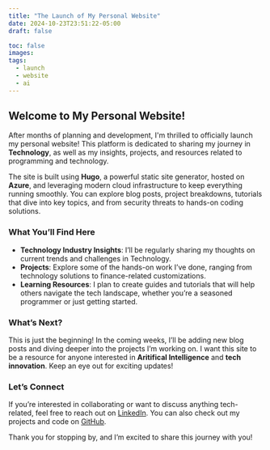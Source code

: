 ```yaml
---
title: "The Launch of My Personal Website"
date: 2024-10-23T23:51:22-05:00
draft: false

toc: false
images:
tags:
  - launch
  - website
  - ai
---
```


## Welcome to My Personal Website!

After months of planning and development, I'm thrilled to officially launch my personal website! This platform is dedicated to sharing my journey in **Technology**, as well as my insights, projects, and resources related to programming and technology.

The site is built using **Hugo**, a powerful static site generator, hosted on **Azure**, and leveraging modern cloud infrastructure to keep everything running smoothly. You can explore blog posts, project breakdowns, tutorials that dive into key topics, and from security threats to hands-on coding solutions.

### What You’ll Find Here

- **Technology Industry Insights**: I’ll be regularly sharing my thoughts on current trends and challenges in Technology.
- **Projects**: Explore some of the hands-on work I’ve done, ranging from technology solutions to finance-related customizations.
- **Learning Resources**: I plan to create guides and tutorials that will help others navigate the tech landscape, whether you’re a seasoned programmer or just getting started.

### What’s Next?

This is just the beginning! In the coming weeks, I’ll be adding new blog posts and diving deeper into the projects I’m working on. I want this site to be a resource for anyone interested in **Aritifical Intelligence** and **tech innovation**. Keep an eye out for exciting updates!

### Let’s Connect

If you’re interested in collaborating or want to discuss anything tech-related, feel free to reach out on [LinkedIn](https://www.linkedin.com/in/kaleb-neeble-8a7983273/). You can also check out my projects and code on [GitHub](https://github.com/kneeble).

Thank you for stopping by, and I’m excited to share this journey with you!
